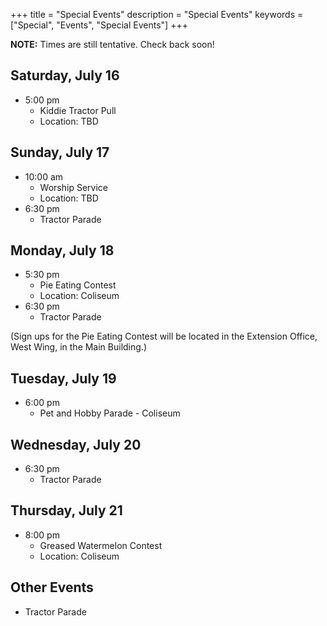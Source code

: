 +++
title = "Special Events"
description = "Special Events"
keywords = ["Special", "Events", "Special Events"]
+++

**NOTE:** Times are still tentative. Check back soon!


## Saturday, July 16
* 5:00 pm
    * Kiddie Tractor Pull
    * Location: TBD


## Sunday, July 17
* 10:00 am
    * Worship Service
    * Location: TBD
* 6:30 pm
    * Tractor Parade


## Monday, July 18
* 5:30 pm
    * Pie Eating Contest
    * Location: Coliseum
* 6:30 pm
    * Tractor Parade

(Sign ups for the Pie Eating Contest will be located in the Extension Office, West Wing, in the Main Building.)


## Tuesday, July 19
* 6:00 pm
    * Pet and Hobby Parade - Coliseum


## Wednesday, July 20
* 6:30 pm
    * Tractor Parade


## Thursday, July 21
* 8:00 pm
    * Greased Watermelon Contest
    * Location: Coliseum


## Other Events

* Tractor Parade
